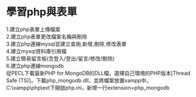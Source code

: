 # 學習php與表單

1.建立php表單上傳檔案  
2.建立php表單更改檔案名稱與刪除  
3.建立php連線mysql並建立查詢,新增,刪除,修改表單  
4.建立mysql資料庫引用檔  
5.建立簡易留言板(含登入/登出/留言/修改/刪除)  
6.建立php連線mongodb  
從PECL下載最新PHP for MongoDB的DLL檔，選擇自己環境的PHP版本[Thread Safe (TS)]，下載php_mongodb.dll，並將檔案放置xampp中。
C:\xampp\php\ext下開啟php.ini，新增一行extension=php_mongodb  
